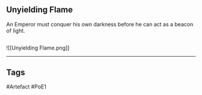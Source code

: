 ## Unyielding Flame
An Emperor must conquer his own darkness before he can act as a beacon of light.
##
![[Unyielding Flame.png]]

---
## Tags
#Artefact
#PoE1